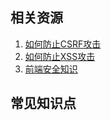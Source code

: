 <!--
 * @Author: your name
 * @Date: 2021-08-07 10:03:31
 * @LastEditTime: 2021-08-25 15:59:37
 * @LastEditors: Please set LastEditors
 * @Description: In User Settings Edit
 * @FilePath: /Document/docs/前端面试准备/前端安全.md
-->
## 相关资源
1. [如何防止CSRF攻击](https://juejin.cn/post/6844903689702866952)
2. [如何防止XSS攻击](https://juejin.cn/post/6844903685122703367)
3. [前端安全知识](https://juejin.cn/post/6844903502968258574)
## 常见知识点